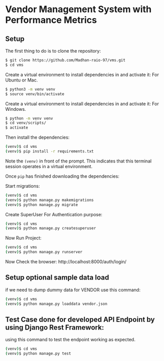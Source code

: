 # Vendor Management System with Performance Metrics

## Setup

The first thing to do is to clone the repository:

```sh
$ git clone https://github.com/Madhan-raio-97/vms.git
$ cd vms
```

Create a virtual environment to install dependencies in and activate it: For Ubuntu or Mac.

```sh
$ python3 -m venv venv
$ source venv/bin/activate
```

Create a virtual environment to install dependencies in and activate it: For Windows.

```sh
$ python -m venv venv
$ cd venv/scripts/
$ activate
```

Then install the dependencies:

```sh
(venv)$ cd vms
(venv)$ pip install -r requirements.txt
```
Note the `(venv)` in front of the prompt. This indicates that this terminal
session operates in a virtual environment.

Once `pip` has finished downloading the dependencies:

Start migrations:

```sh
(venv)$ cd vms
(venv)$ python manage.py makemigrations
(venv)$ python manage.py migrate
```
Create SuperUser For Authentication purpose:

```sh
(venv)$ cd vms
(venv)$ python manage.py createsuperuser
```
Now Run Project:

```sh
(venv)$ cd vms
(venv)$ python manage.py runserver
```

Now Check the browser: http://localhost:8000/auth/login/

## Setup optional sample data load

if we need to dump dummy data for VENDOR use this command:

```sh
(venv)$ cd vms
(venv)$ python manage.py loaddata vendor.json
```


## Test Case done for developed API Endpoint by using Django Rest Framework:

using this command to test the endpoint working as expected.

```sh
(venv)$ cd vms
(venv)$ python manage.py test
```